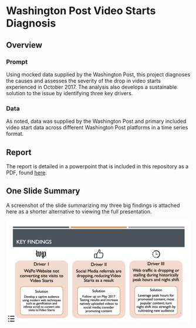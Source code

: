 # Washington Post Video Starts Diagnosis 

## Overview 

### Prompt 

Using mocked data supplied by the Washington Post, this project diagnoses the causes and assesses the severity of the drop in video starts experienced in October 2017. The analysis also develops a sustainable solution to the issue by identifying three key drivers. 

### Data

As noted, data was supplied by the Washington Post and primary included video start data across different Washington Post platforms in a time series format. 

## Report 

The report is detailed in a powerpoint that is included in this repository as a PDF, found [here](https://github.com/aks5bx/WaPoVideoStarts/blob/main/WapoPresentation.pdf). 

## One Slide Summary 

A screenshot of the slide summarizing my three big findings is attached here as a shorter alternative to viewing the full presentation. 

![alt text](https://github.com/aks5bx/WaPoVideoStarts/blob/main/wapo.png)


